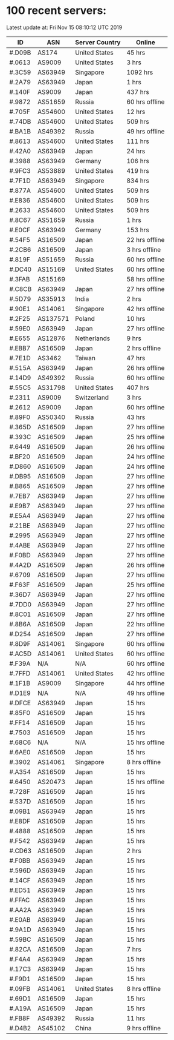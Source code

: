 # 100 recent servers:

Latest update at: Fri Nov 15 08:10:12 UTC 2019

| ID | ASN | Server Country | Online |
| -- | --- | -------------- | ------ |
| #.D09B | AS174 | United States | 45 hrs |
| #.0613 | AS9009 | United States | 3 hrs |
| #.3C59 | AS63949 | Singapore | 1092 hrs |
| #.2A79 | AS63949 | Japan | 1 hrs |
| #.140F | AS9009 | Japan | 437 hrs |
| #.9872 | AS51659 | Russia | 60 hrs offline |
| #.705F | AS54600 | United States | 12 hrs |
| #.74DB | AS54600 | United States | 509 hrs |
| #.BA1B | AS49392 | Russia | 49 hrs offline |
| #.8613 | AS54600 | United States | 111 hrs |
| #.42A0 | AS63949 | Japan | 24 hrs |
| #.3988 | AS63949 | Germany | 106 hrs |
| #.9FC3 | AS53889 | United States | 419 hrs |
| #.7F1D | AS63949 | Singapore | 834 hrs |
| #.877A | AS54600 | United States | 509 hrs |
| #.E836 | AS54600 | United States | 509 hrs |
| #.2633 | AS54600 | United States | 509 hrs |
| #.8C67 | AS51659 | Russia | 1 hrs |
| #.E0CF | AS63949 | Germany | 153 hrs |
| #.54F5 | AS16509 | Japan | 22 hrs offline |
| #.2CB6 | AS16509 | Japan | 3 hrs offline |
| #.819F | AS51659 | Russia | 60 hrs offline |
| #.DC40 | AS15169 | United States | 60 hrs offline |
| #.3FAB | AS15169 |  | 58 hrs offline |
| #.C8CB | AS63949 | Japan | 27 hrs offline |
| #.5D79 | AS35913 | India | 2 hrs |
| #.90E1 | AS14061 | Singapore | 42 hrs offline |
| #.2F25 | AS137571 | Poland | 10 hrs |
| #.59E0 | AS63949 | Japan | 27 hrs offline |
| #.E655 | AS12876 | Netherlands | 9 hrs |
| #.EBB7 | AS16509 | Japan | 2 hrs offline |
| #.7E1D | AS3462 | Taiwan | 47 hrs |
| #.515A | AS63949 | Japan | 26 hrs offline |
| #.14D9 | AS49392 | Russia | 60 hrs offline |
| #.55C5 | AS31798 | United States | 407 hrs |
| #.2311 | AS9009 | Switzerland | 3 hrs |
| #.2612 | AS9009 | Japan | 60 hrs offline |
| #.89F0 | AS50340 | Russia | 43 hrs |
| #.365D | AS16509 | Japan | 27 hrs offline |
| #.393C | AS16509 | Japan | 25 hrs offline |
| #.6449 | AS16509 | Japan | 26 hrs offline |
| #.BF20 | AS16509 | Japan | 24 hrs offline |
| #.D860 | AS16509 | Japan | 24 hrs offline |
| #.DB95 | AS16509 | Japan | 27 hrs offline |
| #.B865 | AS16509 | Japan | 27 hrs offline |
| #.7EB7 | AS63949 | Japan | 27 hrs offline |
| #.E9B7 | AS63949 | Japan | 27 hrs offline |
| #.E5A4 | AS63949 | Japan | 27 hrs offline |
| #.21BE | AS63949 | Japan | 27 hrs offline |
| #.2995 | AS63949 | Japan | 27 hrs offline |
| #.4ABE | AS63949 | Japan | 27 hrs offline |
| #.F0BD | AS63949 | Japan | 27 hrs offline |
| #.4A2D | AS16509 | Japan | 26 hrs offline |
| #.6709 | AS16509 | Japan | 27 hrs offline |
| #.F63F | AS16509 | Japan | 25 hrs offline |
| #.36D7 | AS63949 | Japan | 27 hrs offline |
| #.7DD0 | AS63949 | Japan | 27 hrs offline |
| #.8C01 | AS16509 | Japan | 27 hrs offline |
| #.8B6A | AS16509 | Japan | 22 hrs offline |
| #.D254 | AS16509 | Japan | 27 hrs offline |
| #.8D9F | AS14061 | Singapore | 60 hrs offline |
| #.AC5D | AS14061 | United States | 60 hrs offline |
| #.F39A | N/A | N/A | 60 hrs offline |
| #.7FFD | AS14061 | United States | 42 hrs offline |
| #.1F1B | AS9009 | Singapore | 44 hrs offline |
| #.D1E9 | N/A | N/A | 49 hrs offline |
| #.DFCE | AS63949 | Japan | 15 hrs |
| #.85F0 | AS16509 | Japan | 15 hrs |
| #.FF14 | AS16509 | Japan | 15 hrs |
| #.7503 | AS16509 | Japan | 15 hrs |
| #.68C6 | N/A | N/A | 15 hrs offline |
| #.6AE0 | AS16509 | Japan | 15 hrs |
| #.3902 | AS14061 | Singapore | 8 hrs offline |
| #.A354 | AS16509 | Japan | 15 hrs |
| #.6450 | AS20473 | Japan | 15 hrs offline |
| #.728F | AS16509 | Japan | 15 hrs |
| #.537D | AS16509 | Japan | 15 hrs |
| #.09B1 | AS63949 | Japan | 15 hrs |
| #.E8DF | AS16509 | Japan | 15 hrs |
| #.4888 | AS16509 | Japan | 15 hrs |
| #.F542 | AS63949 | Japan | 15 hrs |
| #.CD63 | AS16509 | Japan | 2 hrs |
| #.F0BB | AS63949 | Japan | 15 hrs |
| #.596D | AS63949 | Japan | 15 hrs |
| #.14CF | AS63949 | Japan | 15 hrs |
| #.ED51 | AS63949 | Japan | 15 hrs |
| #.FFAC | AS63949 | Japan | 15 hrs |
| #.AA2A | AS63949 | Japan | 15 hrs |
| #.E0AB | AS63949 | Japan | 15 hrs |
| #.9A1D | AS63949 | Japan | 15 hrs |
| #.59BC | AS16509 | Japan | 15 hrs |
| #.82CA | AS16509 | Japan | 7 hrs |
| #.F4A4 | AS63949 | Japan | 15 hrs |
| #.17C3 | AS63949 | Japan | 15 hrs |
| #.F9D1 | AS16509 | Japan | 15 hrs |
| #.09FB | AS14061 | United States | 8 hrs offline |
| #.69D1 | AS16509 | Japan | 15 hrs |
| #.A19A | AS16509 | Japan | 15 hrs |
| #.FB8F | AS49392 | Russia | 11 hrs |
| #.D4B2 | AS45102 | China | 9 hrs offline |

